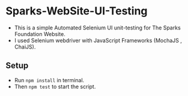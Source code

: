 # Sparks-WebSite-UI-Testing

- This is a simple Automated Selenium UI unit-testing for The Sparks Foundation Website.
- I used Selenium webdriver with JavaScript Frameworks (MochaJS , ChaiJS).

## Setup

- Run `npm install` in terminal.
- Then `npm test` to start the script.
